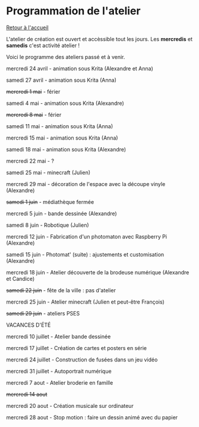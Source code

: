 # Programmation de l'atelier

[Retour à l'accueil](index.md)

L'atelier de création est ouvert et accèssible tout les jours. Les **mercredis** et **samedis** c'est activité atelier !

Voici le programme des ateliers passé et à venir.

mercredi 24 avril - animation sous Krita (Alexandre et Anna)

samedi 27 avril - animation sous Krita (Anna)

~~mercredi 1 mai~~ - férier

samedi 4 mai - animation sous Krita (Alexandre)

~~mercredi 8 mai~~ - férier

samedi 11 mai - animation sous Krita (Anna)

mercredi 15 mai - animation sous Krita (Anna)

samedi 18 mai - animation sous Krita (Alexandre)

mercredi 22 mai - ?

samedi 25 mai - minecraft (Julien)

mercredi 29 mai - décoration de l'espace avec la découpe vinyle (Alexandre)

~~samedi 1 juin~~ - médiathèque fermée

mercredi 5 juin - bande dessinée (Alexandre)

samedi 8 juin - Robotique (Julien)

mercredi 12 juin - Fabrication d'un photomaton avec Raspberry Pi (Alexandre)

samedi 15 juin - Photomat' (suite) : ajustements et customisation (Alexandre)

mercredi 18 juin - Atelier découverte de la brodeuse numérique (Alexandre et Candice)

~~samedi 22 juin~~ - fête de la ville : pas d'atelier

mercredi 25 juin - Atelier minecraft (Julien et peut-être François)

~~samedi 29 juin~~ - ateliers PSES


VACANCES D'ÉTÉ

mercredi 10 juillet - Atelier bande dessinée


mercredi 17 juillet - Création de cartes et posters en série


mercredi 24 juillet - Construction de fusées dans un jeu vidéo


mercredi 31 juillet - Autoportrait numérique


mercredi 7 aout - Atelier broderie en famille


~~mercredi 14 aout~~


mercredi 20 aout - Création musicale sur ordinateur


mercredi 28 aout - Stop motion : faire un dessin animé avec du papier
